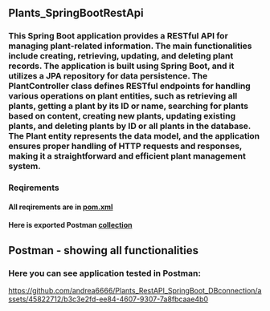 ## Plants_SpringBootRestApi

### This Spring Boot application provides a RESTful API for managing plant-related information. The main functionalities include creating, retrieving, updating, and deleting plant records. The application is built using Spring Boot, and it utilizes a JPA repository for data persistence. The PlantController class defines RESTful endpoints for handling various operations on plant entities, such as retrieving all plants, getting a plant by its ID or name, searching for plants based on content, creating new plants, updating existing plants, and deleting plants by ID or all plants in the database. The Plant entity represents the data model, and the application ensures proper handling of HTTP requests and responses, making it a straightforward and efficient plant management system.

### Reqirements 
#### All reqirements are in [pom.xml](Plants_SpringBootRestApi/pom.xml)
#### Here is exported Postman [collection ]()

## Postman - showing all functionalities
### Here you can see application tested in Postman:

https://github.com/andrea6666/Plants_RestAPI_SpringBoot_DBconnection/assets/45822712/b3c3e2fd-ee84-4607-9307-7a8fbcaae4b0


